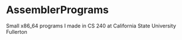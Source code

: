 # AssemblerPrograms

Small x86_64 programs I made in CS 240 at California State University Fullerton
